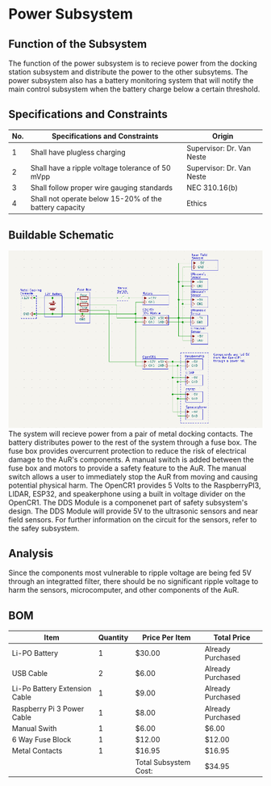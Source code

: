 # Power Subsystem

## Function of the Subsystem
The function of the power subsystem is to recieve power from the docking station subsystem and distribute the power to the other subsytems. The power subsystem also has a battery monitoring system that will notify the main control subsystem when the battery charge below a certain threshold. 

## Specifications and Constraints

| No. | Specifications and Constraints | Origin | 
|-|-|-| 
| 1 | Shall have plugless charging | Supervisor: Dr. Van Neste 
| 2 | Shall have a ripple voltage tolerance of 50 mVpp | Supervisor: Dr. Van Neste
| 3 | Shall follow proper wire gauging standards | NEC 310.16(b)
| 4 | Shall not operate below 15-20% of the battery capacity | Ethics

## Buildable Schematic 
![ALT](https://github.com/Hawk652/Capstone-Guidance-Robot/blob/main/Documentation/Images/Power/power%20schematic%20v2.png)
The system will recieve power from a pair of metal docking contacts. The battery distributes power to the rest of the system through a fuse box. The fuse box provides overcurrent protection to reduce the risk of electrical damage to the AuR's components. A manual switch is added between the fuse box and motors to provide a safety feature to the AuR. The manual switch allows a user to immediately stop the AuR from moving and causing potential physical harm. The OpenCR1 provides 5 Volts to the RaspberryPI3, LIDAR, ESP32, and speakerphone using a built in voltage divider on the OpenCR1. The DDS Module is a componenet part of safety subsystem's design. The DDS Module will provide 5V to the ultrasonic sensors and near field sensors. For further information on the circuit for the sensors, refer to the safey subsystem. 


## Analysis
Since the components most vulnerable to ripple voltage are being fed 5V through an integratted filter, there should be no significant ripple voltage to harm the sensors, microcomputer, and other components of the AuR.

## BOM
| Item                          | Quantity | Price Per Item        | Total Price       |
| ----------------------------- | -------- | --------------------- | ----------------- |
| Li-PO Battery                 | 1        | $30.00                | Already Purchased |
| USB Cable                     | 2        | $6.00                 | Already Purchased |
| Li-Po Battery Extension Cable | 1        | $9.00                 | Already Purchased |
| Raspberry Pi 3 Power Cable    | 1        | $8.00                 | Already Purchased |
| Manual Swith                  | 1        | $6.00                 | $6.00             |
| 6 Way Fuse Block              | 1        | $12.00                | $12.00            |
| Metal Contacts                | 1        | $16.95                | $16.95            |
|                               |          | Total Subsystem Cost: | $34.95            |

